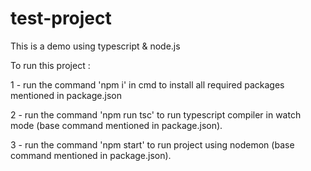 # test-project

This is a demo using typescript & node.js

To run this project :

1 - run the command 'npm i' in cmd to install all required packages mentioned in package.json

2 - run the command 'npm run tsc' to run typescript compiler in watch mode (base command mentioned in package.json).

3 - run the command 'npm start' to run project using nodemon (base command mentioned in package.json).
